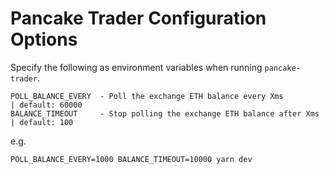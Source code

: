 # Pancake Trader Configuration Options

Specify the following as environment variables when running `pancake-trader`.

```
POLL_BALANCE_EVERY  - Poll the exchange ETH balance every Xms             | default: 60000
BALANCE_TIMEOUT     - Stop polling the exchange ETH balance after Xms     | default: 100
```

e.g.

```
POLL_BALANCE_EVERY=1000 BALANCE_TIMEOUT=10000 yarn dev
```
